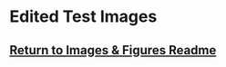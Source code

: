 # Edited Test Images
## [Return to Images & Figures Readme](https://github.com/ARTS-Laboratory/Senior-Design-Project-EMCH427-002-Team-4-Downey/tree/main/CLAMS_Images_%26_Figures#readme)
